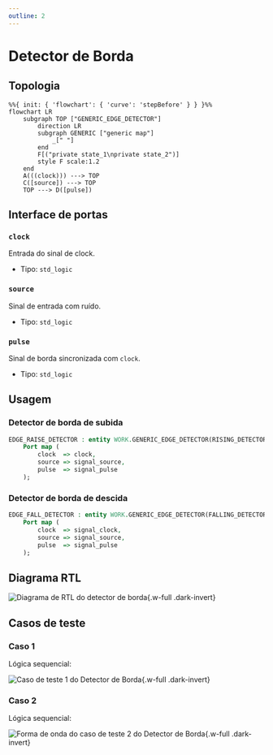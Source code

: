 ```yaml
---
outline: 2
---
```


# Detector de Borda

[<Badge type="tip" text="GENERIC_EDGE_DETECTOR.vhd &boxbox;" />](https://github.com/pfeinsper/24a-CTI-RISCV/blob/main/src/GENERIC_EDGE_DETECTOR.vhd)

## Topologia

```mermaid
%%{ init: { 'flowchart': { 'curve': 'stepBefore' } } }%%
flowchart LR
    subgraph TOP ["GENERIC_EDGE_DETECTOR"]
        direction LR
        subgraph GENERIC ["generic map"]
            _[" "]
        end
        F[("private state_1\nprivate state_2")]
        style F scale:1.2
    end
    A(((clock))) ---> TOP
    C([source]) ---> TOP
    TOP ---> D([pulse])
```

## Interface de portas

### `clock` <Badge type="warning" text="INPUT" />

Entrada do sinal de clock.

- Tipo: `std_logic`

### `source` <Badge type="warning" text="INPUT" />

Sinal de entrada com ruído.

- Tipo: `std_logic`

### `pulse` <Badge type="danger" text="OUTPUT" />

Sinal de borda sincronizada com `clock`.

- Tipo: `std_logic`

## Usagem

### Detector de borda de subida

```vhdl
EDGE_RAISE_DETECTOR : entity WORK.GENERIC_EDGE_DETECTOR(RISING_DETECTOR)
    Port map (
        clock  => clock,
        source => signal_source,
        pulse  => signal_pulse
    );
```

### Detector de borda de descida

```vhdl
EDGE_FALL_DETECTOR : entity WORK.GENERIC_EDGE_DETECTOR(FALLING_DETECTOR)
    Port map (
        clock  => signal_clock,
        source => signal_source,
        pulse  => signal_pulse
    );
```

## Diagrama RTL

![Diagrama de RTL do detector de borda](/images/referencia/componentes/generic_edge_detector_netlist.svg){.w-full .dark-invert}

## Casos de teste

[<Badge type="tip" text="test_GENERIC_EDGE_DETECTOR.py &boxbox;" />](https://github.com/pfeinsper/24a-CTI-RISCV/blob/main/test/test_GENERIC_EDGE_DETECTOR.py)

### Caso 1 <Badge type="info" text="tb_generic_edge_detector_case_1" />

Lógica sequencial:

![Caso de teste 1 do Detector de Borda](/images/referencia/componentes/tb_generic_edge_detector_case_1.svg){.w-full .dark-invert}

### Caso 2 <Badge type="info" text="tb_generic_edge_detector_case_2" />

Lógica sequencial:

![Forma de onda do caso de teste 2 do Detector de Borda](/images/referencia/componentes/tb_generic_edge_detector_case_2.svg){.w-full .dark-invert}
